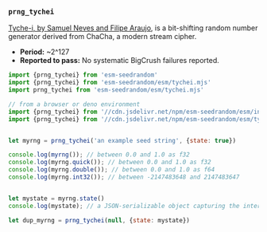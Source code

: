 ### `prng_tychei`

[Tyche-i, by Samuel Neves and Filipe Araujo][tychei-paper], is a bit-shifting random
number generator derived from ChaCha, a modern stream cipher.


- **Period:** ~2^127
- **Reported to pass:** No systematic BigCrush failures reported.

 [tychei-paper]: https://eden.dei.uc.pt/~sneves/pubs/2011-snfa2.pdf

```javascript
import {prng_tychei} from 'esm-seedrandom'
import {prng_tychei} from 'esm-seedrandom/esm/tychei.mjs'
import prng_tychei from 'esm-seedrandom/esm/tychei.mjs'

// from a browser or deno environment
import {prng_tychei} from '//cdn.jsdelivr.net/npm/esm-seedrandom/esm/index.min.mjs'
import {prng_tychei} from '//cdn.jsdelivr.net/npm/esm-seedrandom/esm/tychei.min.mjs'


let myrng = prng_tychei('an example seed string', {state: true})

console.log(myrng()); // between 0.0 and 1.0 as f32
console.log(myrng.quick()); // between 0.0 and 1.0 as f32
console.log(myrng.double()); // between 0.0 and 1.0 as f64
console.log(myrng.int32()); // between -2147483648 and 2147483647


let mystate = myrng.state()
console.log(mystate); // a JSON-serializable object capturing the internal PRNG state

let dup_myrng = prng_tychei(null, {state: mystate})
```

